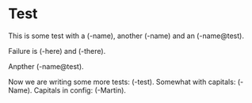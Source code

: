 # Test

This is some test with a (-name), another (-name) and an (-name@test).

Failure is (-here) and (-there).

Anpther (-name@test).

Now we are writing some more tests: (-test).
Somewhat with capitals: (-Name).
Capitals in config: (-Martin).
